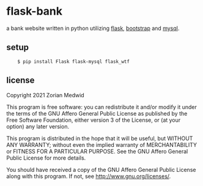 # flask-bank

a bank website written in python utilizing
[flask](https://flask.palletsprojects.com/en/2.0.x/),
[bootstrap](https://getbootstrap.com/) and
[mysql](https://www.mysql.com/).

## setup

```
    $ pip install Flask flask-mysql flask_wtf
```

## license
Copyright 2021  Zorian Medwid

This program is free software: you can redistribute it and/or modify it under
the terms of the GNU Affero General Public License as published by the
Free Software Foundation, either version 3 of the License, or (at your option)
any later version.

This program is distributed in the hope that it will be useful, but WITHOUT ANY
WARRANTY; without even the implied warranty of MERCHANTABILITY or FITNESS FOR A
PARTICULAR PURPOSE. See the GNU Affero General Public License for more details.

You should have received a copy of the GNU Affero General Public License along
with this program. If not, see http://www.gnu.org/licenses/.
